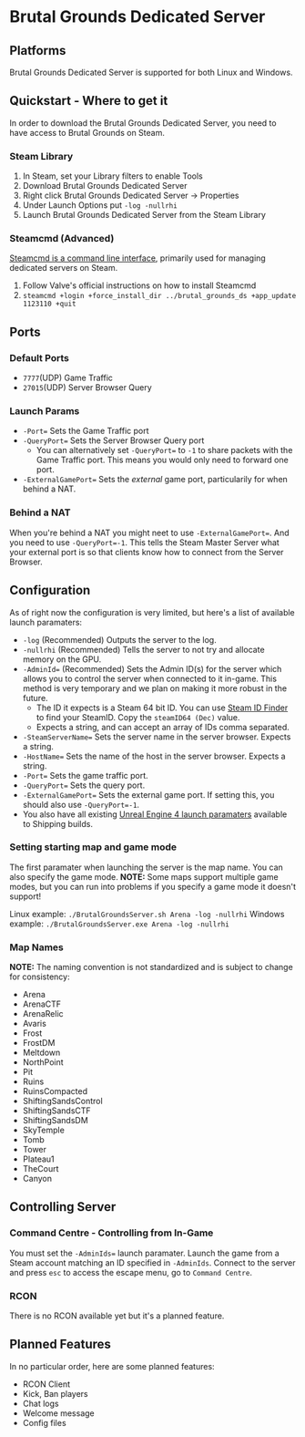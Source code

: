 # Brutal Grounds Dedicated Server

## Platforms
Brutal Grounds Dedicated Server is supported for both Linux and Windows.

## Quickstart - Where to get it
In order to download the Brutal Grounds Dedicated Server, you need to have access to Brutal Grounds on Steam.

### Steam Library
1. In Steam, set your Library filters to enable Tools
2. Download Brutal Grounds Dedicated Server
3. Right click Brutal Grounds Dedicated Server -> Properties
4. Under Launch Options put `-log -nullrhi`
5. Launch Brutal Grounds Dedicated Server from the Steam Library

### Steamcmd (Advanced)
[Steamcmd is a command line interface](https://developer.valvesoftware.com/wiki/SteamCMD), primarily used for managing dedicated servers on Steam.
1. Follow Valve's official instructions on how to install Steamcmd
2. `steamcmd +login +force_install_dir ../brutal_grounds_ds +app_update 1123110 +quit`

## Ports
### Default Ports
- `7777`(UDP) Game Traffic
- `27015`(UDP) Server Browser Query

### Launch Params
- `-Port=` Sets the Game Traffic port
- `-QueryPort=` Sets the Server Browser Query port
  - You can alternatively set `-QueryPort=` to `-1` to share packets with the Game Traffic port. This means you would only need to forward one port.
- `-ExternalGamePort=` Sets the _external_ game port, particularily for when behind a NAT.

### Behind a NAT
When you're behind a NAT you might neet to use `-ExternalGamePort=`. And you need to use `-QueryPort=-1`. This tells the Steam Master Server what your external port is so that clients know how to connect from the Server Browser.

## Configuration
As of right now the configuration is very limited, but here's a list of available launch paramaters:
- `-log` (Recommended) Outputs the server to the log.
- `-nullrhi` (Recommended) Tells the server to not try and allocate memory on the GPU.
- `-AdminId=` (Recommended) Sets the Admin ID(s) for the server which allows you to control the server when connected to it in-game. This method is very temporary and we plan on making it more robust in the future.
  - The ID it expects is a Steam 64 bit ID. You can use [Steam ID Finder](https://steamidfinder.com) to find your SteamID. Copy the `steamID64 (Dec)` value.
  - Expects a string, and can accept an array of IDs comma separated.
- `-SteamServerName=` Sets the server name in the server browser. Expects a string.
- `-HostName=` Sets the name of the host in the server browser. Expects a string.
- `-Port=` Sets the game traffic port.
- `-QueryPort=` Sets the query port.
- `-ExternalGamePort=` Sets the external game port. If setting this, you should also use `-QueryPort=-1`.
- You also have all existing [Unreal Engine 4 launch paramaters](https://docs.unrealengine.com/en-US/ProductionPipelines/CommandLineArguments/index.html) available to Shipping builds.

### Setting starting map and game mode
The first paramater when launching the server is the map name. You can also specify the game mode.
**NOTE:** Some maps support multiple game modes, but you can run into problems if you specify a game mode it doesn't support!

Linux example: `./BrutalGroundsServer.sh Arena -log -nullrhi`
Windows example: `./BrutalGroundsServer.exe Arena -log -nullrhi`

### Map Names
**NOTE:** The naming convention is not standardized and is subject to change for consistency:
- Arena
- ArenaCTF
- ArenaRelic
- Avaris
- Frost
- FrostDM
- Meltdown
- NorthPoint
- Pit
- Ruins
- RuinsCompacted
- ShiftingSandsControl
- ShiftingSandsCTF
- ShiftingSandsDM
- SkyTemple
- Tomb
- Tower
- Plateau1
- TheCourt
- Canyon

## Controlling Server
### Command Centre - Controlling from In-Game
You must set the `-AdminIds=` launch paramater. Launch the game from a Steam account matching an ID specified in `-AdminIds`. Connect to the server and press `esc` to access the escape menu, go to `Command Centre`.

### RCON
There is no RCON available yet but it's a planned feature.

## Planned Features
In no particular order, here are some planned features:
- RCON Client
- Kick, Ban players
- Chat logs
- Welcome message
- Config files
